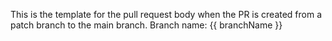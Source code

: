 This is the template for the pull request body when the PR is created from a patch branch to the main branch.
Branch name: {{ branchName }}
